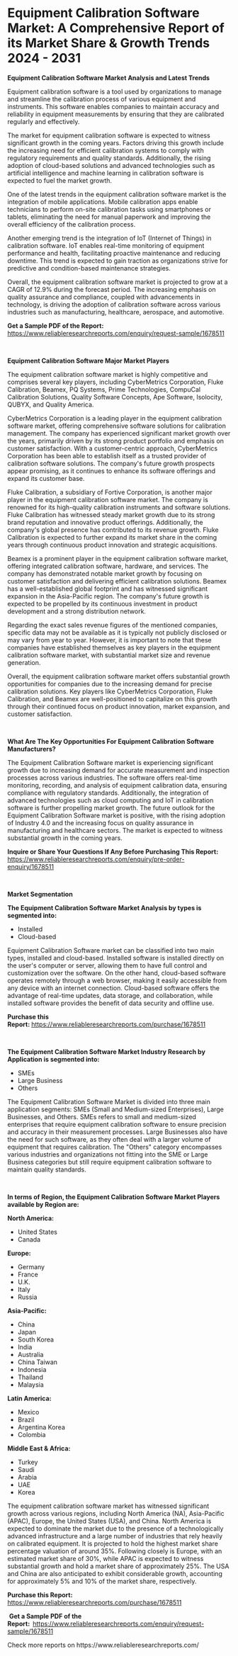 <p><h1>Equipment Calibration Software Market: A Comprehensive Report of its Market Share & Growth Trends 2024 - 2031</h1></p><p><strong>Equipment Calibration Software Market Analysis and Latest Trends</strong></p>
<p><p>Equipment calibration software is a tool used by organizations to manage and streamline the calibration process of various equipment and instruments. This software enables companies to maintain accuracy and reliability in equipment measurements by ensuring that they are calibrated regularly and effectively.</p><p>The market for equipment calibration software is expected to witness significant growth in the coming years. Factors driving this growth include the increasing need for efficient calibration systems to comply with regulatory requirements and quality standards. Additionally, the rising adoption of cloud-based solutions and advanced technologies such as artificial intelligence and machine learning in calibration software is expected to fuel the market growth.</p><p>One of the latest trends in the equipment calibration software market is the integration of mobile applications. Mobile calibration apps enable technicians to perform on-site calibration tasks using smartphones or tablets, eliminating the need for manual paperwork and improving the overall efficiency of the calibration process.</p><p>Another emerging trend is the integration of IoT (Internet of Things) in calibration software. IoT enables real-time monitoring of equipment performance and health, facilitating proactive maintenance and reducing downtime. This trend is expected to gain traction as organizations strive for predictive and condition-based maintenance strategies.</p><p>Overall, the equipment calibration software market is projected to grow at a CAGR of 12.9% during the forecast period. The increasing emphasis on quality assurance and compliance, coupled with advancements in technology, is driving the adoption of calibration software across various industries such as manufacturing, healthcare, aerospace, and automotive.</p></p>
<p><strong>Get a Sample PDF of the Report:&nbsp;</strong> <a href="https://www.reliableresearchreports.com/enquiry/request-sample/1678511">https://www.reliableresearchreports.com/enquiry/request-sample/1678511</a></p>
<p>&nbsp;</p>
<p><strong>Equipment Calibration Software Major Market Players</strong></p>
<p><p>The equipment calibration software market is highly competitive and comprises several key players, including CyberMetrics Corporation, Fluke Calibration, Beamex, PQ Systems, Prime Technologies, CompuCal Calibration Solutions, Quality Software Concepts, Ape Software, Isolocity, QUBYX, and Quality America.</p><p>CyberMetrics Corporation is a leading player in the equipment calibration software market, offering comprehensive software solutions for calibration management. The company has experienced significant market growth over the years, primarily driven by its strong product portfolio and emphasis on customer satisfaction. With a customer-centric approach, CyberMetrics Corporation has been able to establish itself as a trusted provider of calibration software solutions. The company's future growth prospects appear promising, as it continues to enhance its software offerings and expand its customer base.</p><p>Fluke Calibration, a subsidiary of Fortive Corporation, is another major player in the equipment calibration software market. The company is renowned for its high-quality calibration instruments and software solutions. Fluke Calibration has witnessed steady market growth due to its strong brand reputation and innovative product offerings. Additionally, the company's global presence has contributed to its revenue growth. Fluke Calibration is expected to further expand its market share in the coming years through continuous product innovation and strategic acquisitions.</p><p>Beamex is a prominent player in the equipment calibration software market, offering integrated calibration software, hardware, and services. The company has demonstrated notable market growth by focusing on customer satisfaction and delivering efficient calibration solutions. Beamex has a well-established global footprint and has witnessed significant expansion in the Asia-Pacific region. The company's future growth is expected to be propelled by its continuous investment in product development and a strong distribution network.</p><p>Regarding the exact sales revenue figures of the mentioned companies, specific data may not be available as it is typically not publicly disclosed or may vary from year to year. However, it is important to note that these companies have established themselves as key players in the equipment calibration software market, with substantial market size and revenue generation.</p><p>Overall, the equipment calibration software market offers substantial growth opportunities for companies due to the increasing demand for precise calibration solutions. Key players like CyberMetrics Corporation, Fluke Calibration, and Beamex are well-positioned to capitalize on this growth through their continued focus on product innovation, market expansion, and customer satisfaction.</p></p>
<p>&nbsp;</p>
<p><strong>What Are The Key Opportunities For Equipment Calibration Software Manufacturers?</strong></p>
<p><p>The Equipment Calibration Software market is experiencing significant growth due to increasing demand for accurate measurement and inspection processes across various industries. The software offers real-time monitoring, recording, and analysis of equipment calibration data, ensuring compliance with regulatory standards. Additionally, the integration of advanced technologies such as cloud computing and IoT in calibration software is further propelling market growth. The future outlook for the Equipment Calibration Software market is positive, with the rising adoption of Industry 4.0 and the increasing focus on quality assurance in manufacturing and healthcare sectors. The market is expected to witness substantial growth in the coming years.</p></p>
<p><strong>Inquire or Share Your Questions If Any Before Purchasing This Report:</strong> <a href="https://www.reliableresearchreports.com/enquiry/pre-order-enquiry/1678511">https://www.reliableresearchreports.com/enquiry/pre-order-enquiry/1678511</a></p>
<p>&nbsp;</p>
<p><strong>Market Segmentation</strong></p>
<p><strong>The Equipment Calibration Software Market Analysis by types is segmented into:</strong></p>
<p><ul><li>Installed</li><li>Cloud-based</li></ul></p>
<p><p>Equipment Calibration Software market can be classified into two main types, installed and cloud-based. Installed software is installed directly on the user's computer or server, allowing them to have full control and customization over the software. On the other hand, cloud-based software operates remotely through a web browser, making it easily accessible from any device with an internet connection. Cloud-based software offers the advantage of real-time updates, data storage, and collaboration, while installed software provides the benefit of data security and offline use.</p></p>
<p><strong>Purchase this Report:&nbsp;</strong><a href="https://www.reliableresearchreports.com/purchase/1678511">https://www.reliableresearchreports.com/purchase/1678511</a></p>
<p>&nbsp;</p>
<p><strong>The Equipment Calibration Software Market Industry Research by Application is segmented into:</strong></p>
<p><ul><li>SMEs</li><li>Large Business</li><li>Others</li></ul></p>
<p><p>The Equipment Calibration Software Market is divided into three main application segments: SMEs (Small and Medium-sized Enterprises), Large Businesses, and Others. SMEs refers to small and medium-sized enterprises that require equipment calibration software to ensure precision and accuracy in their measurement processes. Large Businesses also have the need for such software, as they often deal with a larger volume of equipment that requires calibration. The "Others" category encompasses various industries and organizations not fitting into the SME or Large Business categories but still require equipment calibration software to maintain quality standards.</p></p>
<p>&nbsp;</p>
<p><strong>In terms of Region, the Equipment Calibration Software Market Players available by Region are:</strong></p>
<p>
    <p> <strong> North America: </strong>
        <ul>
            <li>United States</li>
            <li>Canada</li>
        </ul>
        </p> 
    <p> <strong> Europe: </strong>
        <ul>
            <li>Germany</li>
            <li>France</li>
            <li>U.K.</li>
            <li>Italy</li>
            <li>Russia</li>
        </ul>
        </p> 
    <p> <strong> Asia-Pacific: </strong>
        <ul>
            <li>China</li>
            <li>Japan</li>
            <li>South Korea</li>
            <li>India</li>
            <li>Australia</li>
            <li>China Taiwan</li>
            <li>Indonesia</li>
            <li>Thailand</li>
            <li>Malaysia</li>
        </ul>
        </p> 
    <p> <strong> Latin America: </strong>
        <ul>
            <li>Mexico</li>
            <li>Brazil</li>
            <li>Argentina Korea</li>
            <li>Colombia</li>
        </ul>
        </p> 
    <p> <strong> Middle East & Africa: </strong>
        <ul>
            <li>Turkey</li>
            <li>Saudi</li>
            <li>Arabia</li>
            <li>UAE</li>
            <li>Korea</li>
        </ul>
    </p>
    </p>
<p><p>The equipment calibration software market has witnessed significant growth across various regions, including North America (NA), Asia-Pacific (APAC), Europe, the United States (USA), and China. North America is expected to dominate the market due to the presence of a technologically advanced infrastructure and a large number of industries that rely heavily on calibrated equipment. It is projected to hold the highest market share percentage valuation of around 35%. Following closely is Europe, with an estimated market share of 30%, while APAC is expected to witness substantial growth and hold a market share of approximately 25%. The USA and China are also anticipated to exhibit considerable growth, accounting for approximately 5% and 10% of the market share, respectively.</p></p>
<p><strong>Purchase this Report: </strong><a href="https://www.reliableresearchreports.com/purchase/1678511">https://www.reliableresearchreports.com/purchase/1678511</a></p>
<p>&nbsp;<strong>Get a Sample PDF of the Report:&nbsp;&nbsp;</strong><a href="https://www.reliableresearchreports.com/enquiry/request-sample/1678511">https://www.reliableresearchreports.com/enquiry/request-sample/1678511</a></p>
<p><strong></strong></p>
<p>Check more reports on https://www.reliableresearchreports.com/</p>